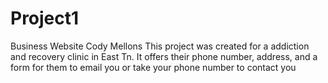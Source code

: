 # Project1
 Business Website
 Cody Mellons
 This project was created for a addiction and recovery clinic in East Tn. 
 It offers their phone number, address, and a form for them to email you or take your phone number to contact you
